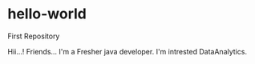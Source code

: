 # hello-world
First Repository

Hii...!
Friends...
I'm a Fresher java developer.
I'm intrested DataAnalytics.
